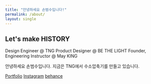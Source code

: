 ```yaml
---
title: "안녕하세요 손범수입니다!"
permalink: /about/
layout: single
---
```


## Let's make HISTORY

Design Engineer @ TNG
Product Designer @ BE THE LIGHT
Founder, Engineering Instructor @ May KING

안녕하세요 손범수입니다. 지금은 TNG에서 수소압축기를 만들고 있습니다.

[Portfolio](https://beomsoo.me/portfolio)
[Instagram](https://www.instagram.com/beomsoo_son/)
[behance](https://www.behance.net/sonbeomsoo)
